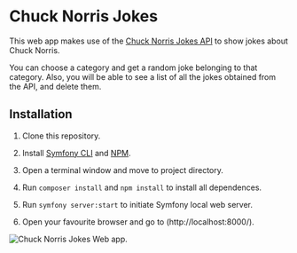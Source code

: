 # Chuck Norris Jokes

This web app makes use of the [Chuck Norris Jokes API](https://api.chucknorris.io/) to show jokes about Chuck Norris.

You can choose a category and get a random joke belonging to that category. Also, you will be able to see a list of all the jokes obtained from the API, and delete them.


## Installation

1. Clone this repository.

2. Install [Symfony CLI](https://symfony.com/download) and [NPM](https://www.npmjs.com/get-npm).

3. Open a terminal window and move to project directory.

4. Run `composer install` and `npm install` to install all dependences.

5. Run `symfony server:start` to initiate Symfony local web server.

6. Open your favourite browser and go to (http://localhost:8000/).

![Chuck Norris Jokes Web app.](https://github.com/RaulArch/chuk-norris-webapp/blob/main/webapp.jpg?raw=true)
